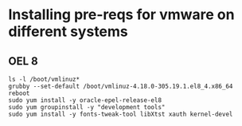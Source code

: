 # Installing pre-reqs for vmware on different systems

## OEL 8
```
ls -l /boot/vmlinuz*
grubby --set-default /boot/vmlinuz-4.18.0-305.19.1.el8_4.x86_64
reboot
sudo yum install -y oracle-epel-release-el8
sudo yum groupinstall -y "development tools"
sudo yum install -y fonts-tweak-tool libXtst xauth kernel-devel
```

